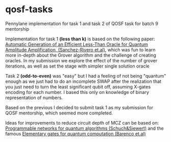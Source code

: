 # qosf-tasks
Pennylane implementation for task 1 and task 2 of QOSF task for batch 9 mentorship

Implementation for task 1 **(less than k)** is based on the following paper: [Automatic Generation of an Efficient Less-Than
Oracle for Quantum Amplitude Amplification, (Sanchez-Rivero et.al)](https://arxiv.org/pdf/2303.07120.pdf), which was fun to learn more in-depth about the Grover algorithm and the challenge of creating oracles. In my submission we explore the effect of the number of grover iterations, as well as set the stage with simpler single solution oracle

Task 2 **(odd-to-even)** was "easy" but I had a feeling of not being "quantum" enough as we just had to do an incomplete SWAP after the realization that you just need to turn the least significant qubit off, assuming X-gates encoding for each number. I based this only on knowledge of binary representation of numbers.

Based on the previous I decided to submit task 1 as my submission for QOSF mentorship, which seemed more completed.

Ideas for improvements to reduce circuit depth of MCZ can be based on: [Programmable networks for quantum algorithms
(Schuch&Siewert)](https://arxiv.org/abs/quant-ph/0303063) and the famous [Elementary gates for quantum computation (Barenco et.al)](https://arxiv.org/pdf/quant-ph/9503016.pdf)
